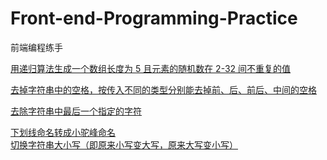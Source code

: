 # Front-end-Programming-Practice

前端编程练手

[用递归算法生成一个数组长度为 5 且元素的随机数在 2-32 间不重复的值](https://github.com/ricksunxxx/Front-end-Programming-Practice/blob/main/generate-random-array.js)<br/>

[去掉字符串中的空格，按传入不同的类型分别能去掉前、后、前后、中间的空格](https://github.com/ricksunxxx/Front-end-Programming-Practice/blob/main/string-trim-by-position.js)<br/>

[去除字符串中最后一个指定的字符](https://github.com/ricksunxxx/Front-end-Programming-Practice/blob/main/string-remove-last-specified-char.js)<br/>

[下划线命名转成小驼峰命名](https://github.com/ricksunxxx/Front-end-Programming-Practice/blob/main/to-little-camel-case.js)<br/>
[切换字符串大小写（即原来小写变大写，原来大写变小写）](https://github.com/ricksunxxx/Front-end-Programming-Practice/blob/main/case-convert.js)<br/>
